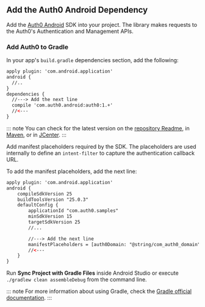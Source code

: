 ## Add the Auth0 Android Dependency

Add the [Auth0 Android](https://github.com/auth0/Auth0.Android) SDK into your project. The library makes requests to the Auth0's Authentication and Management APIs.

### Add Auth0 to Gradle

In your app's `build.gradle` dependencies section, add the following:

```xml
apply plugin: 'com.android.application'
android {
  //..
}
dependencies {
  //---> Add the next line
  compile 'com.auth0.android:auth0:1.+'
  //<---
}
```

::: note
You can check for the latest version on the [repository Readme](https://github.com/auth0/auth0.android#installation), in [Maven](http://search.maven.org/#search%7Cga%7C1%7Ca%3A%22auth0%22%20g%3A%22com.auth0.android%22), or in [JCenter](https://bintray.com/auth0/android/auth0).
:::

Add manifest placeholders required by the SDK. The placeholders are used internally to define an `intent-filter` to capture the authentication callback URL. 

To add the manifest placeholders, add the next line:

```xml
apply plugin: 'com.android.application'
android {
    compileSdkVersion 25
    buildToolsVersion "25.0.3"
    defaultConfig {
        applicationId "com.auth0.samples"
        minSdkVersion 15
        targetSdkVersion 25
        //...

        //---> Add the next line
        manifestPlaceholders = [auth0Domain: "@string/com_auth0_domain", auth0Scheme: "demo"]
        //<---
    }
}
```

Run **Sync Project with Gradle Files** inside Android Studio or execute `./gradlew clean assembleDebug` from the command line.

::: note
For more information about using Gradle, check the [Gradle official documentation](https://gradle.org/getting-started-android-build/).
:::
